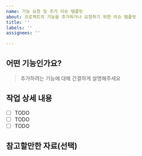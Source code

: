 ```yaml
---
name: 기능 요청 및 추가 이슈 템플릿
about: 프로젝트의 기능을 추가하거나 요청하기 위한 이슈 템플릿
title: ''
labels: ''
assignees: ''

---
```


## 어떤 기능인가요?

> 추가하려는 기능에 대해 간결하게 설명해주세요

## 작업 상세 내용

- [ ] TODO
- [ ] TODO
- [ ] TODO

## 참고할만한 자료(선택)
